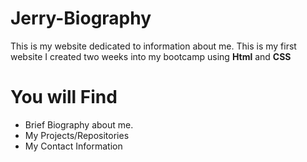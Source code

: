 # Jerry-Biography
This is my website dedicated to information about me. This is my first website I created two weeks into my bootcamp using **Html** and **CSS** 

# You will Find
- Brief Biography about me.
- My Projects/Repositories
- My Contact Information 


